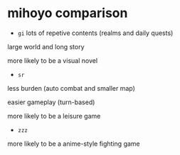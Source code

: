 # mihoyo comparison

- `gi`
lots of repetive contents
(realms and daily quests)

large world and long story

more likely to be a visual novel

- `sr`

less burden
(auto combat and smaller map)

easier gameplay
(turn-based)

more likely to be a leisure game

- `zzz`

more likely to be a anime-style fighting game



